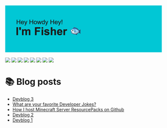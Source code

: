 ![header](https://github.com/fishermedders/fishermedders/blob/main/header.png?raw=true)

<img src="https://img.shields.io/badge/who-fisher-red"> <img src="https://img.shields.io/badge/what-he%2Fhim%2Fhis-important"> <img src="https://img.shields.io/badge/when-now-yellow"> <img src="https://img.shields.io/badge/where-ga%2Fusa-yellowgreen"> <img src="https://img.shields.io/badge/why-%C2%AF%5C__(%E3%83%84)__%2F%C2%AF-green"> <img src="https://img.shields.io/badge/how-very%20carefully-brightgreen"> <img src="https://img.shields.io/badge/currently-coding-9cf"> <img src="https://visitor-badge.glitch.me/badge?page_id=fishermedders.fishermedders">
<!--
**fishermedders/fishermedders** is a ✨ _special_ ✨ repository because its `README.md` (this file) appears on your GitHub profile.

Here are some ideas to get you started:

- 🔭 I’m currently working on ...
- 🌱 I’m currently learning ...
- 👯 I’m looking to collaborate on ...
- 🤔 I’m looking for help with ...
- 💬 Ask me about ...
- 📫 How to reach me: ...
- 😄 Pronouns: ...
- ⚡ Fun fact: ...
-->
# 📚 Blog posts
<!-- BLOG-POST-LIST:START -->
- [Devblog 3](https://dev.to/supreme/devblog-3-4m66)
- [What are your favorite Developer Jokes?](https://dev.to/fishermedders/what-are-your-favorite-developer-jokes-61e)
- [How I host Minecraft Server ResourcePacks on Github](https://dev.to/fishermedders/how-i-host-minecraft-server-resourcepacks-on-github-2ia4)
- [Devblog 2](https://dev.to/supreme/devblog-2-c5b)
- [Devblog 1](https://dev.to/supreme/devblog-1-j5e)
<!-- BLOG-POST-LIST:END -->
